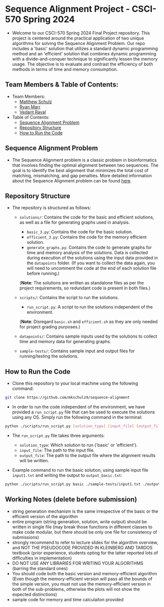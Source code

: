 # Sequence Alignment Project - CSCI-570 Spring 2024
- Welcome to our CSCI-570 Spring 2024 Final Project repository. This project is centered around the practical application of two unique algorithms for solving the Sequence Alignment Problem. Our repo includes a 'basic' solution that utilizes a standard dynamic programming method and an 'efficient' solution that combines dynamic programming with a divide-and-conquer technique to significantly lessen the memory usage. The objective is to evaluate and contrast the efficiency of both methods in terms of time and memory consumption.

## Team Members & Table of Contents:
- Team Members:
    - [Matthew Schulz](https://github.com/mkschulz9)
    - [Ryan Marr](https://github.com/rmarrcode)
    - [Vedant Raval](https://github.com/Vedant2311)
- Table of Contents:
  - [Sequence Alignment Problem](#sequence-alignment-problem)
  - [Repository Structure](#repository-structure)
  - [How to Run the Code](#how-to-run-the-code)

## Sequence Alignment Problem
- The Sequence Alignment problem is a classic problem in bioinformatics that involves finding the optimal alignment between two sequences. The goal is to identify the best alignment that minimizes the total cost of matching, mismatching, and gap penalties. More detailed information about the Sequence Alignment problem can be found [here](https://en.wikipedia.org/wiki/Sequence_alignment).

## Repository Structure
- The repository is structured as follows:
    - `solutions/`: Contains the code for the basic and efficient solutions, as well as a file for generating graphs used in analysis.
        - `basic_3.py`: Contains the code for the basic solution.
        - `efficient_3.py`: Contains the code for the memory efficient solution.
        - `generate_graphs.py`: Contains the code to generate graphs for time and memory analysis of the solutions. Data is collected during execution of the solutions using the input data provided in the `datapoints` folder. (If you want to collect the data again, you will need to uncomment the code at the end of each solution file before running.)

        (**Note**: The solutions are written as standalone files as per the project requirements, so redundant code is present in both files.)
    - `scripts/`: Contains the script to run the solutions. 
        - `run_script.py`: A script to run the solutions independent of the environment.

        (**Note**: Disregard `basic.sh` and `efficient.sh` as they are only needed for project grading purposes.)
    - `datapoints/`: Contains sample inputs used by the solutions to collect time and memory data for generating graphs.
    - `sample-tests/`: Contains sample input and output files for running/testing the solutions.

## How to Run the Code
- Clone this repository to your local machine using the following command:
```bash
git clone https://github.com/mkschulz9/sequence-alignment
```
- In order to run the code independent of the environment, we have provided a `run_script.py` file that can be used to execute the solutions using any OS. Simply run the following command in the terminal:
```bash
python ./scripts/run_script.py [solution_type] [input_file] [output_file]
```
- The `run_script.py` file takes three arguments:
    - `solution_type`: Which solution to run ('basic' or 'efficient').
    - `input_file`: The path to the input file.
    - `output_file`: The path to the output file where the alignment results will be written.

- Example command to run the basic solution, using sample input file `input1.txt` and writing the output to `output_basic.txt`:
```bash
python ./scripts/run_script.py basic ./sample-tests/input1.txt ./output_basic.txt
```

## Working Notes (delete before submission)
- string generation mechanism is the same irrespective of the basic or the
efficient version of the algorithm
- entire program (string generation, solution, write output) should be written in single file (may break those functions in different classes to make code
modular, but there should be only one file for consistency of submissions)
- strongly recommend to refer to lecture slides for the algorithm overview, and
NOT THE PSEUDOCODE PROVIDED IN KLEINBERG AND TARDOS textbook (prior experience, students opting for the latter reported lots of difficulties in implementation)
- DO NOT USE ANY LIBRARIES FOR WRITING YOUR ALGORITHMS (barring the standard ones)
- You should code both the basic version and memory-efficient algorithm (Even though the memory-efficient version will pass all the bounds of the simple version, you must not use the memory-efficient version in both of the sub-problems, otherwise the plots will not show the expected distinctions)
- sample code for memory and time calculaiton provided
